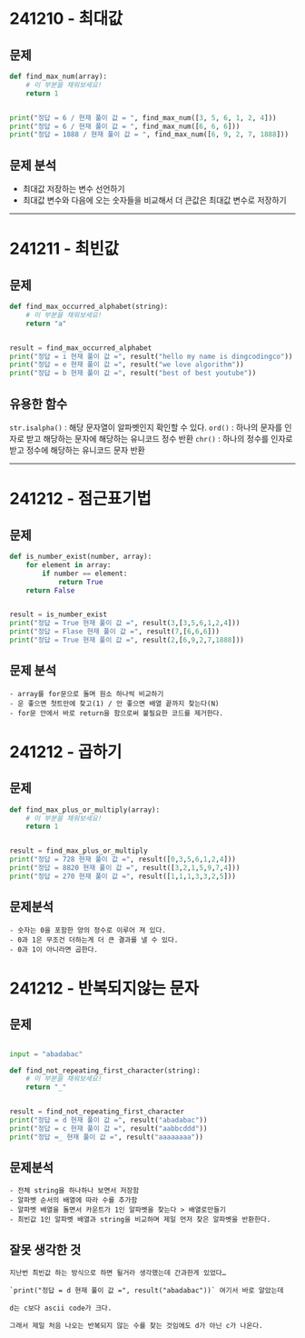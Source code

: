 # 241210 - 최대값

## 문제
```python
def find_max_num(array):
    # 이 부분을 채워보세요!
    return 1


print("정답 = 6 / 현재 풀이 값 = ", find_max_num([3, 5, 6, 1, 2, 4]))
print("정답 = 6 / 현재 풀이 값 = ", find_max_num([6, 6, 6]))
print("정답 = 1888 / 현재 풀이 값 = ", find_max_num([6, 9, 2, 7, 1888]))
```

## 문제 분석 
* 최대값 저장하는 변수 선언하기
* 최대값 변수와 다음에 오는 숫자들을 비교해서 더 큰값은 최대값 변수로 저장하기

*** 
# 241211 - 최빈값

## 문제 
```python
def find_max_occurred_alphabet(string):
    # 이 부분을 채워보세요!
    return "a"


result = find_max_occurred_alphabet
print("정답 = i 현재 풀이 값 =", result("hello my name is dingcodingco"))
print("정답 = e 현재 풀이 값 =", result("we love algorithm"))
print("정답 = b 현재 풀이 값 =", result("best of best youtube"))
```

## 유용한 함수
`str.isalpha()` : 해당 문자열이 알파벳인지 확인할 수 있다. 
`ord()` : 하나의 문자를 인자로 받고 해당하는 문자에 해당하는 유니코드 정수 반환 
`chr()` : 하나의 정수를 인자로 받고 정수에 해당하는 유니코드 문자 반환
*** 
# 241212 - 점근표기법 

## 문제 
```python
def is_number_exist(number, array):
    for element in array:
        if number == element:
            return True
    return False


result = is_number_exist
print("정답 = True 현재 풀이 값 =", result(3,[3,5,6,1,2,4]))
print("정답 = Flase 현재 풀이 값 =", result(7,[6,6,6]))
print("정답 = True 현재 풀이 값 =", result(2,[6,9,2,7,1888]))
```

## 문제 분석
    - array를 for문으로 돌며 원소 하나씩 비교하기
    - 운 좋으면 첫트만에 찾고(1) / 안 좋으면 배열 끝까지 찾는다(N)
    - for문 안에서 바로 return을 함으로써 불필요한 코드를 제거한다.

# 241212 - 곱하기

## 문제 
```python
def find_max_plus_or_multiply(array):
    # 이 부분을 채워보세요!
    return 1


result = find_max_plus_or_multiply
print("정답 = 728 현재 풀이 값 =", result([0,3,5,6,1,2,4]))
print("정답 = 8820 현재 풀이 값 =", result([3,2,1,5,9,7,4]))
print("정답 = 270 현재 풀이 값 =", result([1,1,1,3,3,2,5]))
```

## 문제분석 

    - 숫자는 0을 포함한 양의 정수로 이루어 져 있다.
    - 0과 1은 무조건 더하는게 더 큰 결과를 낼 수 있다.
    - 0과 1이 아니라면 곱한다.

# 241212 - 반복되지않는 문자 

## 문제 
```python

input = "abadabac"

def find_not_repeating_first_character(string):
    # 이 부분을 채워보세요!
    return "_"


result = find_not_repeating_first_character
print("정답 = d 현재 풀이 값 =", result("abadabac"))
print("정답 = c 현재 풀이 값 =", result("aabbcddd"))
print("정답 =_ 현재 풀이 값 =", result("aaaaaaaa"))
```

## 문제분석
    - 전체 string을 하나하나 보면서 저장함
    - 알파벳 순서의 배열에 따라 수를 추가함
    - 알파벳 배열을 돌면서 카운트가 1인 알파벳을 찾는다 > 배열로만들기
    - 최빈값 1인 알파벳 배열과 string을 비교하며 제일 먼저 찾은 알파벳을 반환한다.
## 잘못 생각한 것
    
    지난번 최빈값 하는 방식으로 하면 될거라 생각했는데 간과한게 있었다… 
    
    `print("정답 = d 현재 풀이 값 =", result("abadabac"))` 여기서 바로 알았는데
    
    d는 c보다 ascii code가 크다. 
    
    그래서 제일 처음 나오는 반복되지 않는 수를 찾는 것임에도 d가 아닌 c가 나온다.
